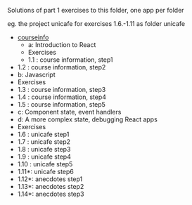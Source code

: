 Solutions of part 1 exercises to this folder, one app per folder

eg. the project unicafe for exercises 1.6.-1.11 as folder unicafe

- [courseinfo](./courseinfo/README.md)
   - a: Introduction to React
   - Exercises
   - 1.1  : course information, step1
- 1.2  : course information, step2
- b: Javascript
- Exercises
- 1.3  : course information, step3
- 1.4  : course information, step4
- 1.5  : course information, step5
- c: Component state, event handlers
- d: A more complex state, debugging React apps
- Exercises
- 1.6  : unicafe step1
- 1.7  : unicafe step2
- 1.8  : unicafe step3
- 1.9  : unicafe step4
- 1.10 : unicafe step5
- 1.11*: unicafe step6
- 1.12*: anecdotes step1
- 1.13*: anecdotes step2
- 1.14*: anecdotes step3
